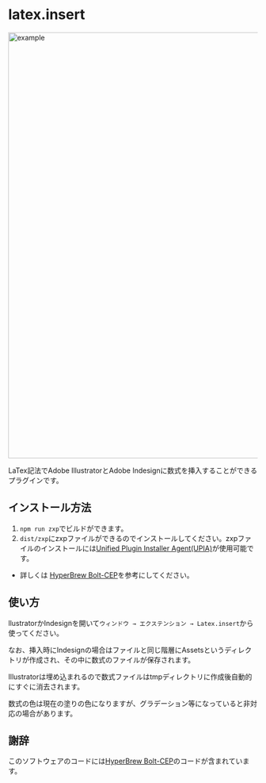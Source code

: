 # latex.insert
<img width="859" alt="example" src="https://github.com/ksatolab-uec/latex-insert/assets/98139555/a16c4361-aebb-4c7f-acea-6fc7e5eeb8be">

LaTex記法でAdobe IllustratorとAdobe Indesignに数式を挿入することができるプラグインです。

## インストール方法

1. `npm run zxp`でビルドができます。
2. `dist/zxp`にzxpファイルができるのでインストールしてください。zxpファイルのインストールには[Unified Plugin Installer Agent(UPIA)](https://helpx.adobe.com/jp/creative-cloud/help/working-from-the-command-line.html)が使用可能です。

* 詳しくは [HyperBrew Bolt-CEP](https://github.com/hyperbrew/bolt-cep)を参考にしてください。

## 使い方

llustratorかIndesignを開いて`ウィンドウ → エクステンション → Latex.insert`から使ってください。

なお、挿入時にIndesignの場合はファイルと同じ階層にAssetsというディレクトリが作成され、その中に数式のファイルが保存されます。

Illustratorは埋め込まれるので数式ファイルはtmpディレクトリに作成後自動的にすぐに消去されます。

数式の色は現在の塗りの色になりますが、グラデーション等になっていると非対応の場合があります。

## 謝辞

このソフトウェアのコードには[HyperBrew Bolt-CEP](https://github.com/hyperbrew/bolt-cep)のコードが含まれています。
